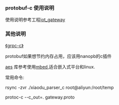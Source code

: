### protobuf-c 使用说明

使用说明参考工程[iot_gateway](https://github.com/ldmid666/iot_gateway)


### 其他说明

[《grpc-c》](https://github.com/lixiangyun/grpc-c)

protobuf如果想节约内存占用，应该用nanopb的c插件

[aes](https://blog.csdn.net/easychang/article/details/51960264) 库参考使用[mbed](https://tls.mbed.org/aes-source-code),适合嵌入式平台和linux.

常用命令:

rsync -zvr ./xiaodu_parser_c root@aliyun:/root/temp

protoc-c --c_out=. gateway.proto

